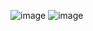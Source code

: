 ![image](https://github.com/ismaelnv/FrontEncajandoSonrisas/assets/103788750/162d2aec-afa9-4a81-9b68-7ddb082fa081)
![image](https://github.com/ismaelnv/FrontEncajandoSonrisas/assets/103788750/29003a0e-2393-45e8-be8b-389ed57ada48)
